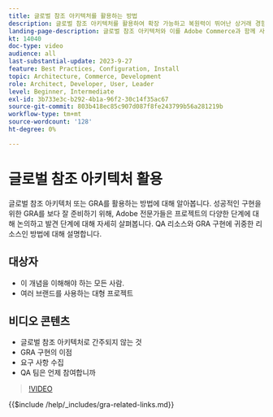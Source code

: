 ```yaml
---
title: 글로벌 참조 아키텍처를 활용하는 방법
description: 글로벌 참조 아키텍처를 활용하여 확장 가능하고 복원력이 뛰어난 상거래 경험을 구축하는 방법에 대해 알아봅니다
landing-page-description: 글로벌 참조 아키텍처와 이를 Adobe Commerce과 함께 사용하는 방법에 대해 알아봅니다
kt: 14040
doc-type: video
audience: all
last-substantial-update: 2023-9-27
feature: Best Practices, Configuration, Install
topic: Architecture, Commerce, Development
role: Architect, Developer, User, Leader
level: Beginner, Intermediate
exl-id: 3b733e3c-b292-4b1a-96f2-30c14f35ac67
source-git-commit: 803b418ec85c907d087f8fe243799b56a281219b
workflow-type: tm+mt
source-wordcount: '128'
ht-degree: 0%

---
```


# 글로벌 참조 아키텍처 활용

글로벌 참조 아키텍처 또는 GRA를 활용하는 방법에 대해 알아봅니다. 성공적인 구현을 위한 GRA를 보다 잘 준비하기 위해, Adobe 전문가들은 프로젝트의 다양한 단계에 대해 논의하고 발견 단계에 대해 자세히 살펴봅니다. QA 리소스와 GRA 구현에 귀중한 리소스인 방법에 대해 설명합니다.

## 대상자

* 이 개념을 이해해야 하는 모든 사람.
* 여러 브랜드를 사용하는 대형 프로젝트

## 비디오 콘텐츠

* 글로벌 참조 아키텍처로 간주되지 않는 것
* GRA 구현의 이점
* 요구 사항 수집
* QA 팀은 언제 참여합니까

>[!VIDEO](https://video.tv.adobe.com/v/3424604?learn=on)

{{$include /help/_includes/gra-related-links.md}}
